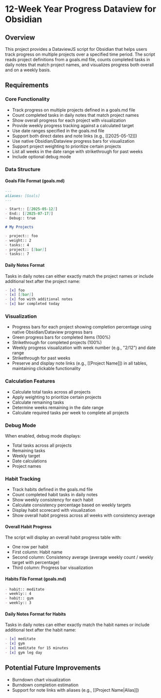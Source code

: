 # 12-Week Year Progress Dataview for Obsidian

## Overview
This project provides a DataviewJS script for Obsidian that helps users track progress on multiple projects over a specified time period. The script reads project definitions from a goals.md file, counts completed tasks in daily notes that match project names, and visualizes progress both overall and on a weekly basis.

## Requirements

### Core Functionality
- Track progress on multiple projects defined in a goals.md file
- Count completed tasks in daily notes that match project names
- Show overall progress for each project with visualization
- Provide weekly progress tracking against a calculated target
- Use date ranges specified in the goals.md file
- Support both direct dates and note links (e.g., [[2025-05-12]])
- Use native Obsidian/Dataview progress bars for visualization
- Support project weighting to prioritize certain projects
- List all weeks in the date range with strikethrough for past weeks
- Include optional debug mode

### Data Structure

#### Goals File Format (goals.md)
```markdown
---
aliases: [Goals]
---

- Start:: [[2025-05-12]]
- End:: [[2025-07-17]]
- Debug:: true

# My Projects

- project:: foo
- weight:: 2
- tasks:: 4
- project:: [[bar]]
- tasks:: 7
```



#### Daily Notes Format
Tasks in daily notes can either exactly match the project names or include additional text after the project name:
```markdown
- [x] foo
- [x] [[bar]]
- [x] foo with additional notes
- [x] bar completed today
```

### Visualization
- Progress bars for each project showing completion percentage using native Obsidian/Dataview progress bars
- Green progress bars for completed items (100%)
- Strikethrough for completed projects (100%)
- Weekly progress visualization with week number (e.g., "2/12") and date range
- Strikethrough for past weeks
- Preserve and display note links (e.g., [[Project Name]]) in all tables, maintaining clickable functionality

### Calculation Features
- Calculate total tasks across all projects
- Apply weighting to prioritize certain projects
- Calculate remaining tasks
- Determine weeks remaining in the date range
- Calculate required tasks per week to complete all projects

### Debug Mode
When enabled, debug mode displays:
- Total tasks across all projects
- Remaining tasks
- Weekly target
- Date calculations
- Project names

### Habit Tracking
- Track habits defined in the goals.md file
- Count completed habit tasks in daily notes
- Show weekly consistency for each habit
- Calculate consistency percentage based on weekly targets
- Display habit scorecard with visualization
- Show overall habit progress across all weeks with consistency average

#### Overall Habit Progress
The script will display an overall habit progress table with:
- One row per habit
- First column: Habit name
- Second column: Consistency average (average weekly count / weekly target with percentage)
- Third column: Progress bar visualization

#### Habits File Format (goals.md)
```markdown
- habit:: meditate
- weekly:: 4
- habit:: gym
- weekly:: 3
```

#### Daily Notes Format for Habits
Tasks in daily notes can either exactly match the habit names or include additional text after the habit name:
```markdown
- [x] meditate
- [x] gym
- [x] meditate for 15 minutes
- [x] gym leg day
```

## Potential Future Improvements
- Burndown chart visualization
- Burndown completion estimation
- Support for note links with aliases (e.g., [[Project Name|Alias]])
